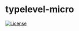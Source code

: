 # typelevel-micro

[![License](http://img.shields.io/:license-Apache%202-green.svg)](http://www.apache.org/licenses/LICENSE-2.0.txt)
